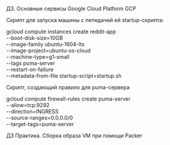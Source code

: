 ДЗ. Основные сервисы Google Cloud Platform GCP

Скрипт для запуска машины с пепедачей ей startup-скрипта:

gcloud compute instances create reddit-app\
  --boot-disk-size=10GB \
  --image-family ubuntu-1604-lts \
  --image-project=ubuntu-os-cloud \
  --machine-type=g1-small \
  --tags puma-server \
  --restart-on-failure \
  --metadata-from-file startup-script=startup.sh

Скрипт, создающий правило для puma-сервера

gcloud compute firewall-rules create puma-server \
--allow=tcp:9292 \
--direction=INGRESS \
--source-ranges=0.0.0.0/0 \
--target-tags=puma-server

ДЗ Практика. Сборка образа VM при помощи Packer

